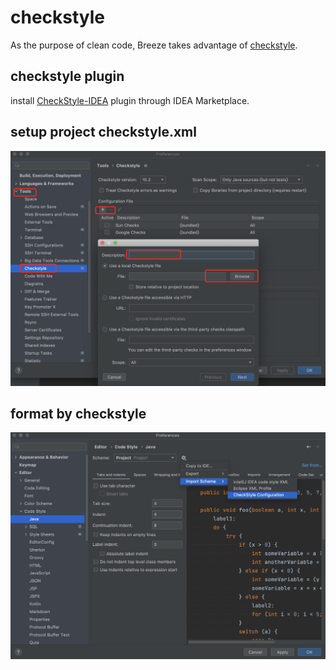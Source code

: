 # checkstyle

As the purpose of clean code, Breeze takes advantage of [checkstyle](https://checkstyle.sourceforge.io/).

## checkstyle plugin

install [CheckStyle-IDEA](https://plugins.jetbrains.com/plugin/1065-checkstyle-idea) plugin through IDEA Marketplace.

## setup project checkstyle.xml

![image-20220511085513774](checkstyle.assets/image-20220511085513774.png)

## format by checkstyle



![image-20220511085054803](checkstyle.assets/image-20220511085054803.png)

